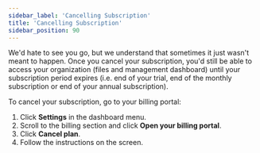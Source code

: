 ```yaml
---
sidebar_label: 'Cancelling Subscription'
title: 'Cancelling Subscription'
sidebar_position: 90
---
```

We'd hate to see you go, but we understand that sometimes it just wasn't meant to happen. Once you cancel your subscription, you'd still be able to access your organization (files and management dashboard) until your subscription period expires (i.e. end of your trial, end of the monthly subscription or end of your annual subscription). 

To cancel your subscription, go to your billing portal:

1. Click **Settings** in the dashboard menu.
2. Scroll to the billing section and click **Open your billing portal**.
3. Click **Cancel plan**.
4. Follow the instructions on the screen.
